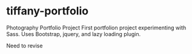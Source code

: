 # tiffany-portfolio
Photography Portfolio Project
First portfolion project experimenting with Sass. Uses Bootstrap, jquery, and lazy loading plugin. 

Need to revise 
